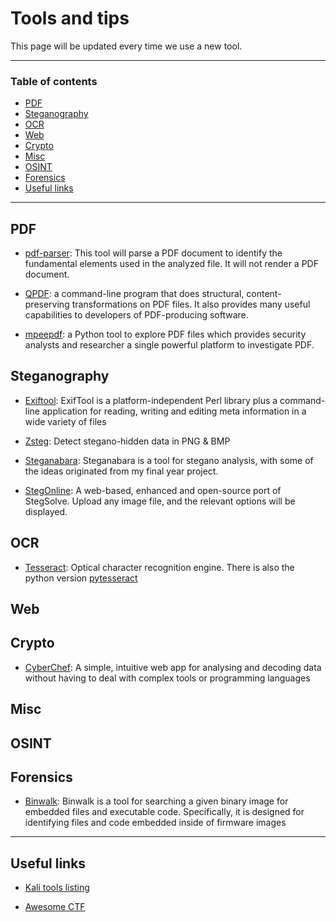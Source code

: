 # Tools and tips

This page will be updated every time we use a new tool.

---
### Table of contents
* [PDF](#pdf)
* [Steganography](#steg)
* [OCR](#ocr)
* [Web](#web)
* [Crypto](#crypto)
* [Misc](#misc)
* [OSINT](#osint)
* [Forensics](#forens)
* [Useful links](#links)

---
## <a id="pdf"></a>PDF

* [pdf-parser](https://blog.didierstevens.com/programs/pdf-tools/): This tool will parse a PDF document to identify the fundamental elements used in the analyzed file. It will not render a PDF document.

* [QPDF](https://github.com/qpdf/qpdf): a command-line program that does structural, content-preserving transformations on PDF files. It also provides many useful capabilities to developers of PDF-producing software.

* [mpeepdf](https://github.com/Tholep/mpeepdf): a Python tool to explore PDF files which provides security analysts and researcher a single powerful platform to investigate PDF. 

## <a id="steg"></a>Steganography

* [Exiftool](https://exiftool.org/): ExifTool is a platform-independent Perl library plus a command-line application for reading, writing and editing meta information in a wide variety of files

* [Zsteg](https://github.com/zed-0xff/zsteg): Detect stegano-hidden data in PNG & BMP

* [Steganabara](https://github.com/quangntenemy/Steganabara): Steganabara is a tool for stegano analysis, with some of the ideas originated from my final year project.

* [StegOnline](https://stegonline.georgeom.net/checklist): A web-based, enhanced and open-source port of StegSolve. Upload any image file, and the relevant options will be displayed. 

## <a id="ocr"></a>OCR
* [Tesseract](https://github.com/tesseract-ocr/tesseract): Optical character recognition engine. There is also the python version [pytesseract](https://github.com/madmaze/pytesseract)

## <a id="web"></a>Web

## <a id="crypto"></a>Crypto
* [CyberChef](https://gchq.github.io/CyberChef/): A simple, intuitive web app for analysing and decoding data without having to deal with complex tools or programming languages

## <a id="misc"></a>Misc

## <a id="osint"></a>OSINT

## <a id="forens"></a>Forensics
* [Binwalk](https://github.com/ReFirmLabs/binwalk): Binwalk is a tool for searching a given binary image for embedded files and executable code. Specifically, it is designed for identifying files and code embedded inside of firmware images

---
## <a id="links"></a>Useful links
* [Kali tools listing](https://tools.kali.org/tools-listing)

* [Awesome CTF](https://github.com/apsdehal/awesome-ctf)


